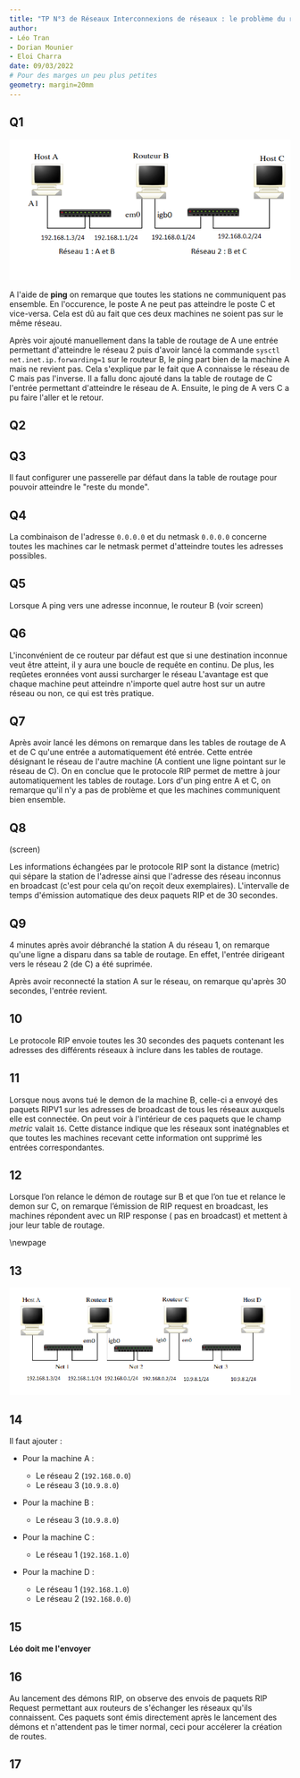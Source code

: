 ```yaml
---
title: "TP N°3 de Réseaux Interconnexions de réseaux : le problème du routage"
author:
- Léo Tran
- Dorian Mounier
- Eloi Charra
date: 09/03/2022
# Pour des marges un peu plus petites
geometry: margin=20mm
---
```


## Q1

![Plan d'adressage du réseau](1.png)

A l'aide de **ping** on remarque que toutes les stations ne communiquent pas ensemble. En l'occurence, le poste A ne peut pas atteindre le poste C et vice-versa. Cela est dû au fait que ces deux machines ne soient pas sur le même réseau.

Après voir ajouté manuellement dans la table de routage de A une entrée permettant d'atteindre le réseau 2 puis d'avoir lancé la commande `sysctl net.inet.ip.forwarding=1` sur le routeur B, le ping part bien de la machine A mais ne revient pas. Cela s'explique par le fait que A connaisse le réseau de C mais pas l'inverse. Il a fallu donc ajouté dans la table de routage de C l'entrée permettant d'atteindre le réseau de A. Ensuite, le ping de A vers C a pu faire l'aller et le retour.

## Q2

## Q3

Il faut configurer une passerelle par défaut dans la table de routage pour pouvoir atteindre le "reste du monde".

## Q4

La combinaison de l'adresse `0.0.0.0` et du netmask `0.0.0.0` concerne toutes les machines car le netmask permet d'atteindre toutes les adresses possibles.

## Q5

Lorsque A ping vers une adresse inconnue, le routeur B (voir screen)

## Q6

L'inconvénient de ce routeur par défaut est que si une destination inconnue veut être atteint, il y aura une boucle de requête en continu. De plus, les reqûetes eronnées vont aussi surcharger le réseau L'avantage est que chaque machine peut atteindre n'importe quel autre host sur un autre réseau ou non, ce qui est très pratique.

## Q7

Après avoir lancé les démons on remarque dans les tables de routage de A et de C qu'une entrée a automatiquement été entrée. Cette entrée désignant le réseau de l'autre machine (A contient une ligne pointant sur le réseau de C). On en conclue que le protocole RIP permet de mettre à jour automatiquement les tables de routage. Lors d'un ping entre A et C, on remarque qu'il n'y a pas de problème et que les machines communiquent bien ensemble.

## Q8

(screen)

Les informations échangées par le protocole RIP sont la distance (metric) qui sépare la station de l'adresse ainsi que l'adresse des réseau inconnus en broadcast (c'est pour cela qu'on reçoit deux exemplaires). L'intervalle de temps d'émission automatique des deux paquets RIP et de 30 secondes. 

## Q9

4 minutes après avoir débranché la station A du réseau 1, on remarque qu'une ligne a disparu dans sa table de routage. En effet, l'entrée dirigeant vers le réseau 2 (de C) a été suprimée.

Après avoir reconnecté la station A sur le réseau, on remarque qu'après 30 secondes, l'entrée revient.

## 10

Le protocole RIP envoie toutes les 30 secondes des paquets contenant les adresses des différents réseaux à inclure dans les tables de routage.

## 11

Lorsque nous avons tué le demon de la machine B, celle-ci a envoyé des paquets RIPV1 sur les adresses de broadcast de tous les réseaux auxquels elle est connectée. On peut voir à l'intérieur de ces paquets que le champ _metric_ valait `16`. Cette distance indique que les réseaux sont inatégnables et que toutes les machines recevant cette information ont supprimé les entrées correspondantes.

## 12

Lorsque l’on relance le démon de routage sur B et que l’on tue et relance le demon sur C, on remarque l’émission de RIP request en broadcast, les machines répondent avec un RIP response ( pas en broadcast) et mettent à jour leur table de routage.

\newpage


## 13

![Plan d'adressage du réseau montage 2.3](13.png)

## 14

Il faut ajouter :

- Pour la machine A :

	- Le réseau 2 (`192.168.0.0`)
	- Le réseau 3 (`10.9.8.0`)

- Pour la machine B :
	
	- Le réseau 3 (`10.9.8.0`)

- Pour la machine C :
	
	- Le réseau 1 (`192.168.1.0`)

- Pour la machine D :
	
	- Le réseau 1 (`192.168.1.0`)
	- Le réseau 2 (`192.168.0.0`)

## 15

**Léo doit me l'envoyer**

## 16

Au lancement des démons RIP, on observe des envois de paquets RIP Request permettant aux routeurs de s'échanger les réseaux qu'ils connaissent. Ces paquets sont émis directement après le lancement des démons et n'attendent pas le timer normal, ceci pour accélerer la création de routes.

## 17






